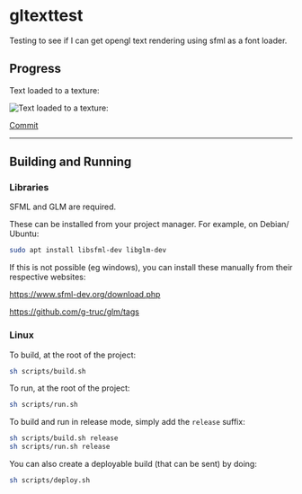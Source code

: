 # gltexttest

Testing to see if I can get opengl text rendering using sfml as a font loader.

## Progress

Text loaded to a texture:

![Text loaded to a texture:](https://i.imgur.com/LdkzzWk.png)

[Commit](https://github.com/Hopson97/opengl-text/tree/1217595952a72f73bd78b04eda9d59735d56876c)

___

## Building and Running

### Libraries

SFML and GLM are required.

These can be installed from your project manager. For example, on Debian/ Ubuntu:

```sh
sudo apt install libsfml-dev libglm-dev
```

If this is not possible (eg windows), you can install these manually from their respective websites:

https://www.sfml-dev.org/download.php

https://github.com/g-truc/glm/tags

### Linux

To build, at the root of the project:

```sh
sh scripts/build.sh
```

To run, at the root of the project:

```sh
sh scripts/run.sh
```

To build and run in release mode, simply add the `release` suffix:

```sh
sh scripts/build.sh release
sh scripts/run.sh release
```

You can also create a deployable build (that can be sent) by doing:

```sh
sh scripts/deploy.sh
```
